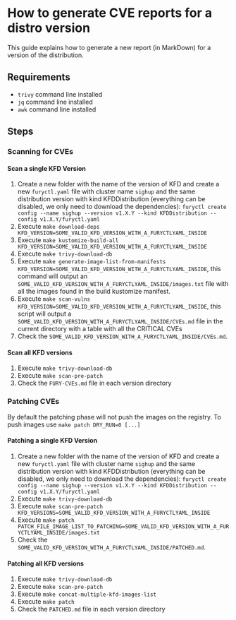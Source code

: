 # How to generate CVE reports for a distro version

This guide explains how to generate a new report (in MarkDown) for a version of the distribution.

## Requirements

* `trivy` command line installed
* `jq` command line installed
* `awk` command line installed

## Steps

### Scanning for CVEs

#### Scan a single KFD Version

1) Create a new folder with the name of the version of KFD and create a new `furyctl.yaml` file with cluster name `sighup` and the same distribution version with kind KFDDistribution (everything can be disabled, we only need to download the dependencies): `furyctl create config --name sighup --version v1.X.Y --kind KFDDistribution --config v1.X.Y/furyctl.yaml`
2) Execute `make download-deps KFD_VERSION=SOME_VALID_KFD_VERSION_WITH_A_FURYCTLYAML_INSIDE` 
3) Execute `make kustomize-build-all KFD_VERSION=SOME_VALID_KFD_VERSION_WITH_A_FURYCTLYAML_INSIDE` 
4) Execute `make trivy-download-db`
5) Execute `make generate-image-list-from-manifests KFD_VERSION=SOME_VALID_KFD_VERSION_WITH_A_FURYCTLYAML_INSIDE`, this command will output an `SOME_VALID_KFD_VERSION_WITH_A_FURYCTLYAML_INSIDE/images.txt` file with all the images found in the build kustomize manifest. 
6) Execute `make scan-vulns KFD_VERSION=SOME_VALID_KFD_VERSION_WITH_A_FURYCTLYAML_INSIDE`, this script will output a `SOME_VALID_KFD_VERSION_WITH_A_FURYCTLYAML_INSIDE/CVEs.md` file in the current directory with a table with all the CRITICAL CVEs 
7) Check the `SOME_VALID_KFD_VERSION_WITH_A_FURYCTLYAML_INSIDE/CVEs.md`.

#### Scan all KFD versions

1) Execute `make trivy-download-db`
2) Execute `make scan-pre-patch`
3) Check the `FURY-CVEs.md` file in each version directory

### Patching CVEs

By default the patching phase will not push the images on the registry. To push images use `make patch DRY_RUN=0 [...]`

#### Patching a single KFD Version

1) Create a new folder with the name of the version of KFD and create a new `furyctl.yaml` file with cluster name `sighup` and the same distribution version with kind KFDDistribution (everything can be disabled, we only need to download the dependencies): `furyctl create config --name sighup --version v1.X.Y --kind KFDDistribution --config v1.X.Y/furyctl.yaml`
2) Execute `make trivy-download-db`
3) Execute `make scan-pre-patch KFD_VERSIONS=SOME_VALID_KFD_VERSION_WITH_A_FURYCTLYAML_INSIDE` 
4) Execute `make patch PATCH_FILE_IMAGE_LIST_TO_PATCHING=SOME_VALID_KFD_VERSION_WITH_A_FURYCTLYAML_INSIDE/images.txt`
5) Check the `SOME_VALID_KFD_VERSION_WITH_A_FURYCTLYAML_INSIDE/PATCHED.md`.

#### Patching all KFD versions

1) Execute `make trivy-download-db`
2) Execute `make scan-pre-patch`
2) Execute `make concat-multiple-kfd-images-list`
2) Execute `make patch`
3) Check the `PATCHED.md` file in each version directory